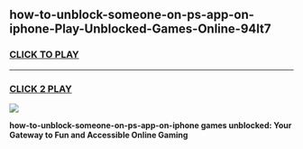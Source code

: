 
## how-to-unblock-someone-on-ps-app-on-iphone-Play-Unblocked-Games-Online-94lt7
<h3>
<a href="https://premium76.site?title=how-to-unblock-someone-on-ps-app-on-iphone&ref=25A">CLICK TO PLAY</a></h3>
<hr>

<h3>
<a href="https://premium76.site?title=how-to-unblock-someone-on-ps-app-on-iphone&ref=25A">CLICK 2 PLAY</a>
  
</h3>

<a href="https://premium76.site?title=how-to-unblock-someone-on-ps-app-on-iphone&ref=25A"><img src="https://clearcache.store/games.png"></a>


**how-to-unblock-someone-on-ps-app-on-iphone games unblocked: Your Gateway to Fun and Accessible Online Gaming**
